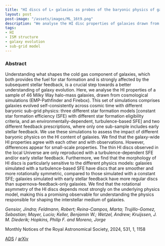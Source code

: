 ```yaml
---
title: "HI discs of L∗ galaxies as probes of the baryonic physics of galaxy evolution"
layout: post
post-image: "/assets/images/ML_16t9.png"
description: "We analyse the HI disc properties of galaxies drawn from cosmological simulations with different star formation and stellar feedback physics at z=0. While global properties are in broad agreement with each other and observations, the HI disc morphology is particularly sensitive to the different physics. Accepted by MNRAS."   
tags:
- HI
- ISM structure
- galaxy evolution
- sub-grid model
---
```


### Abstract ### 
Understanding what shapes the cold gas component of galaxies, which both provides the fuel for star formation and is strongly affected by the subsequent stellar feedback, is a crucial step towards a better understanding of galaxy evolution. Here, we analyse the HI properties of a sample of 46 Milky Way halo-mass galaxies, drawn from cosmological simulations (EMP-Pathfinder and Firebox). This set of simulations comprises galaxies evolved self-consistently across cosmic time with different baryonic sub-grid physics: three different star formation models [constant star formation efficiency (SFE) with different star formation eligibility criteria, and an environmentally-dependent, turbulence-based SFE] and two different feedback prescriptions, where only one sub-sample includes early stellar feedback. We use these simulations to assess the impact of different baryonic physics on the HI content of galaxies. We find that the galaxy-wide HI properties agree with each other and with observations. However, differences appear for small-scale properties. The thin HI discs observed in the local Universe are only reproduced with a turbulence-dependent SFE and/or early stellar feedback. Furthermore, we find that the morphology of HI discs is particularly sensitive to the different physics models: galaxies simulated with a turbulence-based SFE have discs that are smoother and more rotationally symmetric, compared to those simulated with a constant SFE; galaxies simulated with early stellar feedback have more regular discs than supernova-feedback-only galaxies. We find that the rotational asymmetry of the HI discs depends most strongly on the underlying physics model, making this a promising observable for understanding the physics responsible for shaping the interstellar medium of galaxies.



*Gensior, Jindra; Feldmann, Robert; Reina-Campos, Marta; Trujillo-Gomez, Sebastian; Mayer, Lucio; Keller, Benjamin W.; Wetzel, Andrew; Kruijssen, J. M. Diederik; Hopkins, Philip F. and Moreno, Jorge*

Monthly Notices of the Royal Astronomical Society, 2024, 531, 1, 1158


[ADS](https://ui.adsabs.harvard.edu/abs/2024MNRAS.531.1158G/abstract) / [arXiv](https://arxiv.org/abs/2310.01482)
